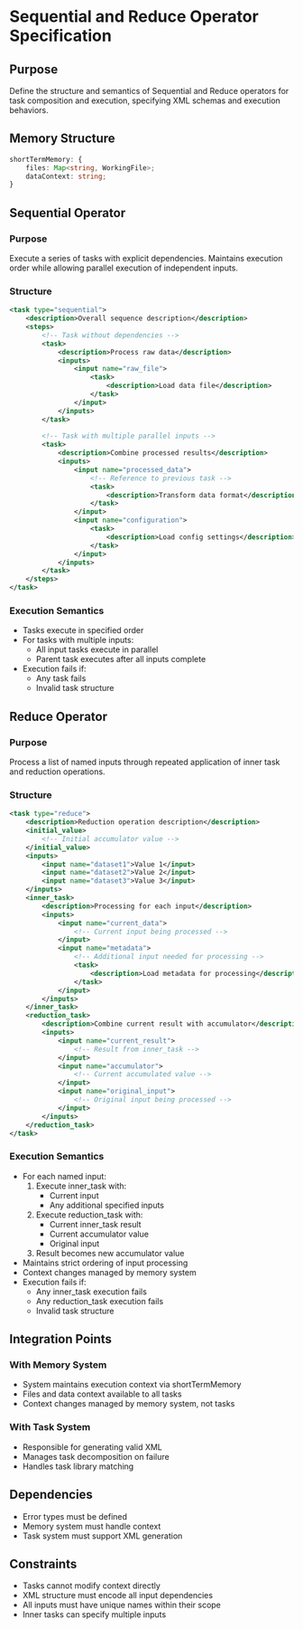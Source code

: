 # Sequential and Reduce Operator Specification

## Purpose
Define the structure and semantics of Sequential and Reduce operators for task composition and execution, specifying XML schemas and execution behaviors.

## Memory Structure
```typescript
shortTermMemory: {
    files: Map<string, WorkingFile>;
    dataContext: string;
}
```

## Sequential Operator

### Purpose
Execute a series of tasks with explicit dependencies. Maintains execution order while allowing parallel execution of independent inputs.

### Structure
```xml
<task type="sequential">
    <description>Overall sequence description</description>
    <steps>
        <!-- Task without dependencies -->
        <task>
            <description>Process raw data</description>
            <inputs>
                <input name="raw_file">
                    <task>
                        <description>Load data file</description>
                    </task>
                </input>
            </inputs>
        </task>
        
        <!-- Task with multiple parallel inputs -->
        <task>
            <description>Combine processed results</description>
            <inputs>
                <input name="processed_data">
                    <!-- Reference to previous task -->
                    <task>
                        <description>Transform data format</description>
                    </task>
                </input>
                <input name="configuration">
                    <task>
                        <description>Load config settings</description>
                    </task>
                </input>
            </inputs>
        </task>
    </steps>
</task>
```

### Execution Semantics
- Tasks execute in specified order
- For tasks with multiple inputs:
  - All input tasks execute in parallel
  - Parent task executes after all inputs complete
- Execution fails if:
  - Any task fails
  - Invalid task structure

## Reduce Operator

### Purpose
Process a list of named inputs through repeated application of inner task and reduction operations.

### Structure
```xml
<task type="reduce">
    <description>Reduction operation description</description>
    <initial_value>
        <!-- Initial accumulator value -->
    </initial_value>
    <inputs>
        <input name="dataset1">Value 1</input>
        <input name="dataset2">Value 2</input>
        <input name="dataset3">Value 3</input>
    </inputs>
    <inner_task>
        <description>Processing for each input</description>
        <inputs>
            <input name="current_data">
                <!-- Current input being processed -->
            </input>
            <input name="metadata">
                <!-- Additional input needed for processing -->
                <task>
                    <description>Load metadata for processing</description>
                </task>
            </input>
        </inputs>
    </inner_task>
    <reduction_task>
        <description>Combine current result with accumulator</description>
        <inputs>
            <input name="current_result">
                <!-- Result from inner_task -->
            </input>
            <input name="accumulator">
                <!-- Current accumulated value -->
            </input>
            <input name="original_input">
                <!-- Original input being processed -->
            </input>
        </inputs>
    </reduction_task>
</task>
```

### Execution Semantics
- For each named input:
  1. Execute inner_task with:
     - Current input
     - Any additional specified inputs
  2. Execute reduction_task with:
     - Current inner_task result
     - Current accumulator value
     - Original input
  3. Result becomes new accumulator value
- Maintains strict ordering of input processing
- Context changes managed by memory system
- Execution fails if:
  - Any inner_task execution fails
  - Any reduction_task execution fails
  - Invalid task structure

## Integration Points

### With Memory System
- System maintains execution context via shortTermMemory
- Files and data context available to all tasks
- Context changes managed by memory system, not tasks

### With Task System
- Responsible for generating valid XML
- Manages task decomposition on failure
- Handles task library matching

## Dependencies
- Error types must be defined
- Memory system must handle context
- Task system must support XML generation

## Constraints
- Tasks cannot modify context directly
- XML structure must encode all input dependencies
- All inputs must have unique names within their scope
- Inner tasks can specify multiple inputs
